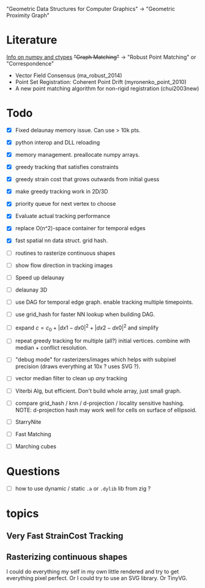 
"Geometric Data Structures for Computer Graphics" →  "Geometric Proximity Graph"

# Literature

[Info on numpy and ctypes](https://stackoverflow.com/questions/14887378/how-to-return-array-from-c-function-to-python-using-ctypes)
~~"Graph Matching"~~ →  "Robust Point Matching" or "Correspondence"
- Vector Field Consensus (ma_robust_2014)
- Point Set Registration: Coherent Point Drift (myronenko_point_2010)
- A new point matching algorithm for non-rigid registration (chui2003new)

# Todo

- [x] Fixed delaunay memory issue. Can use > 10k pts.
- [x] python interop and DLL reloading
- [x] memory management. preallocate numpy arrays.
- [x] greedy tracking that satisfies constraints
- [x] greedy strain cost that grows outwards from initial guess
- [x] make greedy tracking work in 2D/3D
- [x] priority queue for next vertex to choose
- [x] Evaluate actual tracking performance
- [x] replace O(n^2)-space container for temporal edges
- [x] fast spatial nn data struct. grid hash. 
- [ ] routines to rasterize continuous shapes
- [ ] show flow direction in tracking images
- [ ] Speed up delaunay
- [ ] delaunay 3D
- [ ] use DAG for temporal edge graph. enable tracking multiple timepoints.
- [ ] use grid_hash for faster NN lookup when building DAG.
- [ ] expand $c=c_0 + |dx1-dx0|^2 + |dx2-dx0|^2$ and simplify
- [ ] repeat greedy tracking for multiple (all?) initial vertices. combine with median + conflict resolution.
- [ ] "debug mode" for rasterizers/images which helps with subpixel precision (draws everything at 10x ? uses SVG ?).

- [ ] vector median filter to clean up _any_ tracking
- [ ] Viterbi Alg, but efficient. Don't build whole array, just small graph.
- [ ] compare grid_hash / knn / d-projection / locality sensitive hashing. NOTE: d-projection hash may work well for cells on surface of ellipsoid.
- [ ] StarryNite
- [ ] Fast Matching
- [ ] Marching cubes



# Questions

- [ ] how to use dynamic / static `.a` or `.dylib` lib from zig ? 


# topics

## Very Fast StrainCost Tracking

## Rasterizing continuous shapes

I could do everything my self in my own little rendered and try to get everything pixel perfect. Or I could try to use an SVG library. Or TinyVG.






